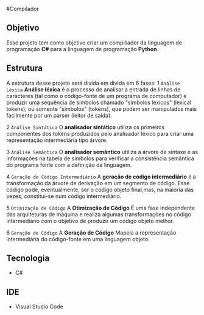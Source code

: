 #Compilador

## Objetivo
Esse projeto tem como objetivo criar um compiliador da linguagem de programação **C#** para a linguagem de programação **Python**.

## Estrutura
A estrutura desse projeto será divida em divida em 6 fases:
1 `Análise Léxica` **Análise léxica** é o processo de analisar a entrada de linhas de caracteres (tal como o código-fonte de um programa de computador) e produzir uma sequência de símbolos chamado "símbolos léxicos" (lexical tokens), ou somente "símbolos" (tokens), que podem ser manipulados mais facilmente por um parser (leitor de saída).

2 `Análise Sintática` O **analisador sintático** utiliza os primeiros componentes dos tokens produzidos pelo analisador léxico para criar uma representação intermediária tipo árvore.

3 `Análise Semântica` O **analisador semântico** utiliza a árvore de sintaxe e as informações na tabela de símbolos para verificar a consistência semântica do programa fonte com a definição da linguagem.

4 `Geração de Código Intermediário` A **geração de código intermediário** é a transformação da árvore de derivação em um segmento de código.
Esse código pode, eventualmente, ser o código objeto final,mas, na maioria das vezes, constitui-se num código intermediário.

5 `Otimização de Código` A **Otimização de Código** É uma fase independente das arquiteturas de máquina e realiza algumas transformações no
código intermediário com o objetivo de produzir um código objeto melhor.

6 `Geração de Código` A **Geração de Código** Mapeia a representação intermediária do código-fonte em uma linguagem objeto.

## Tecnologia
* C#

## IDE
* Visual Studio Code